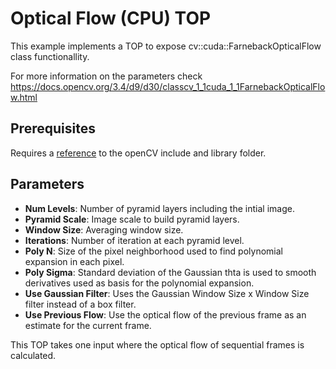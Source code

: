 # Optical Flow (CPU) TOP

This example implements a TOP to expose cv::cuda::FarnebackOpticalFlow class functionallity. 

For more information on the parameters check 
https://docs.opencv.org/3.4/d9/d30/classcv_1_1cuda_1_1FarnebackOpticalFlow.html

## Prerequisites
Requires a [reference](https://github.com/TouchDesigner/CustomOperatorSamples#referencing-opencv-libraries) to the openCV include and library folder.

## Parameters
* **Num Levels**:	Number of pyramid layers including the intial image.
* **Pyramid Scale**:	Image scale to build pyramid layers.
* **Window Size**:	Averaging window size.
* **Iterations**:	Number of iteration at each pyramid level.
* **Poly N**:	Size of the pixel neighborhood used to find polynomial expansion in each pixel.
* **Poly Sigma**:	Standard deviation of the Gaussian thta is used to smooth derivatives used as
	basis for the polynomial expansion.
* **Use Gaussian Filter**:	Uses the Gaussian Window Size x Window Size filter instead of a box filter.
* **Use Previous Flow**:	Use the optical flow of the previous frame as an estimate for the current frame.

This TOP takes one input where the optical flow of sequential frames is calculated.